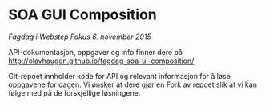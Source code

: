 # SOA GUI Composition

_Fagdag i Webstep Fokus 6. november 2015_

API-dokumentasjon, oppgaver og info finner dere på <http://olavhaugen.github.io/fagdag-soa-ui-composition/>

Git-repoet innholder kode for API og relevant informasjon for å løse oppgavene for dagen. 
Vi ønsker at dere [gjør en Fork](https://help.github.com/articles/fork-a-repo/) av repoet slik at vi kan følge med på de forskjellige løsningene.
